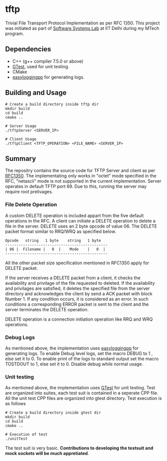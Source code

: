 # tftp
Trivial File Transport Protocol Implementation as per RFC 1350. This project was initiated as part of [Software Systems Lab](https://www.cse.iitd.ac.in/~srsarangi/courses/2023/cop_701_2023/index.html) at IIT Delhi during my MTech program.

## Dependencies
- C++ (g++ compiler 7.5.0 or above)
- [GTest](https://github.com/google/googletest), used for unit testing.
- CMake
- [easyloggingpp](https://github.com/abumq/easyloggingpp) for generating logs.


## Building and Usage
~~~
# Create a build directory inside tftp dir
mkdir build
cd build
cmake ..

# Server Usage
./tftpServer <SERVER_IP>

# Client Usage
./tftpClient <TFTP_OPERATION> <FILE_NAME> <SERVER_IP>
~~~

## Summary
The repositry contains the source code for TFTP Server and client as per [RFC1350](https://datatracker.ietf.org/doc/html/rfc1350). The implementating only works in "octet" mode specified in the RFC, "netascii" mode is not supported in the current implementation. Server operates in default TFTP port 69. Due to this, running the server may require root prelivages. 

### File Delete Operation
A custom DELETE operation is included appart from the five default operations in the RFC. A client can initiate a DELETE operation to delete a file in the server. DELETE uses an 2 byte opcode of value 06. The DELETE packet format similar to RRQ/WRQ as specified below.

    Opcode   string   1 byte    string   1 byte
    ----------------------------------------------
    | 06 |  Filename |   0  |    Mode    |   0  |
    ----------------------------------------------

All the other packet size specification mentioned in RFC1350 apply for DELETE packet. 

If the server receives a DELETE packet from a client, it checks the availability and privilage of the file requested to deleted. If the availability and privilages are satisfied, it deletes the specified file from the server directory and acknowledges the client by send a ACK packet with block Number 1. If any condition occurs, it is considered as an error. In such conditions a corresponding ERROR packet is sent to the client and the server terminates the DELETE operation. 

DELETE operation is a connection initiation operation like RRQ and WRQ operations.

### Debug Logs
As mentioned above, the implementation uses [easyloggingpp](https://github.com/abumq/easyloggingpp) for generating logs. To enable Debug level logs, set the macro DEBUG to 1 , else set it to 0. To enable print of the logs to standard output set the macro TOSTDOUT to 1, else set it to 0. Disable debug while normal usage.

### Unit testing
As mentioned above, the implementation uses [GTest](https://github.com/google/googletest) for unit testing. Test are organized into suites, each test suit is contained in a seperate CPP file. All the unit test CPP files are organized into gtest directory. Test execution is as follows
~~~
# Create a build directory inside gtest dir
mkdir build
cd build
cmake ..

# Execution of test
./unitTest
~~~

The test suit is very basic. **Contributions to developing the testsuit and mock sockets will be much appretiated**.